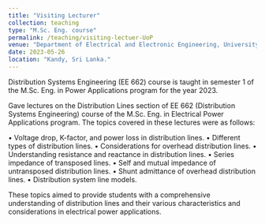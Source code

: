 ```yaml
---
title: "Visiting Lecturer"
collection: teaching
type: "M.Sc. Eng. course"
permalink: /teaching/visiting-lectuer-UoP
venue: "Department of Electrical and Electronic Engineering, University of Peradeniya"
date: 2023-05-26
location: "Kandy, Sri Lanka."
---
```


Distribution Systems Engineering (EE 662) course is taught in semester 1 of the M.Sc. Eng. in Power Applications program for the year 2023.

Gave lectures on the Distribution Lines section of EE 662 (Distribution Systems Engineering) course of the M.Sc. Eng. in Electrical Power Applications program. The topics covered in these lectures were as follows:

• Voltage drop, K-factor, and power loss in distribution lines.
• Different types of distribution lines.
• Considerations for overhead distribution lines.
• Understanding resistance and reactance in distribution lines.
• Series impedance of transposed lines.
• Self and mutual impedance of untransposed distribution lines.
• Shunt admittance of overhead distribution lines.
• Distribution system line models.

These topics aimed to provide students with a comprehensive understanding of distribution lines and their various characteristics and considerations in electrical power applications.
